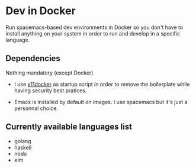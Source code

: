 # Dev in Docker

Run spacemacs-based dev environments in Docker so you don't have to install anything on your system in order to run and develop in a specific language.


## Dependencies
Nothing mandatory (except Docker)

- I use [x11docker](https://github.com/mviereck/x11docker) as startup script in order to remove the boilerplate while having security best pratices.

- Emacs is installed by default on images. I use spacemacs but it's just a personnal choice.


## Currently available languages list
- golang
- haskell
- node
- elm

